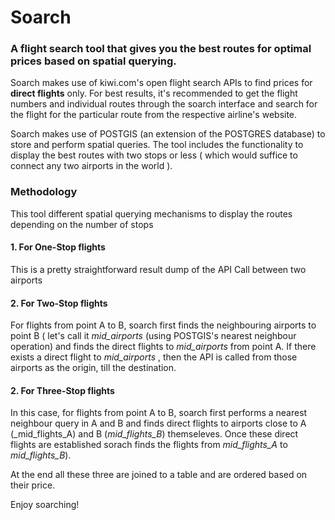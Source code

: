 # Soarch

### A flight search tool that gives you the best routes for optimal prices based on spatial querying. 

Soarch makes use of kiwi.com's open flight search APIs to find prices for **direct flights** only. For best results, it's recommended to get the flight numbers and individual routes through the soarch interface and search for the flight for the particular route from the respective airline's website.

Soarch makes use of POSTGIS (an extension of the POSTGRES database) to store and perform spatial queries. The tool includes the functionality to display the best routes with two stops or less ( which would suffice to connect any two airports in the world ). 



### Methodology

This tool different spatial querying mechanisms to display the routes depending on the number of stops

#### 1. For One-Stop flights

This is a pretty straightforward result dump of the API Call between two airports


#### 2. For Two-Stop flights

For flights from point A to B, soarch first finds the neighbouring airports to point B ( let's call it _mid_airports_ (using POSTGIS's nearest neighbour operation) and finds the direct flights to _mid_airports_ from point A. If there exists a direct flight to _mid_airports_ , then the API is called from those airports as the origin, till the destination.


#### 2. For Three-Stop flights


In this case, for flights from point A to B, soarch first performs a nearest neighbour query in A and B and finds direct flights to airports close to A (_mid_flights_A) and B (_mid_flights_B_) themseleves. Once these direct flights are established sorach finds the flights from _mid_flights_A_ to _mid_flights_B_).

At the end all these three are joined to a table and are ordered based on their price.

Enjoy soarching!
